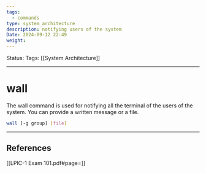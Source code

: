 ```yaml
---
tags:
  - commands
type: system_architecture
description: notifying users of the system
Date: 2024-09-12 22:49
weight:
---
```


Status:
Tags: [[System Architecture]]
___
# wall

The wall command is used for notifying all the terminal of the users of the system.
You can provide a written message or a file.

```bash
wall [-g group] [file]
```


___
## References
[[LPIC-1 Exam 101.pdf#page=]]